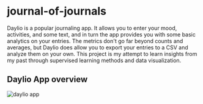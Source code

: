 # journal-of-journals

Daylio is a popular journaling app. It allows you to enter your mood, activities, and some text, and in turn the app provides you with some basic analytics on your entries. The metrics don't go far beyond counts and averages, but Daylio does allow you to export your entries to a CSV and analyze them on your own. This project is my attempt to learn insights from my past through supervised learning methods and data visualization.

## Daylio App overview
![daylio app](https://mindtools.io/wp-content/uploads/2017/10/daylio.png)
